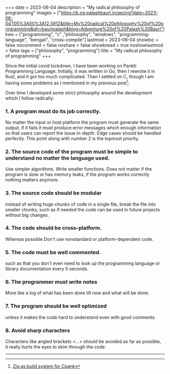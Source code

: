 +++
date = 2023-06-04
description = "My radical philosophy of programming"
images = ["https://b.og.palashbauri.in/api/og?date=2023-06-04T05%3A50%3A12.591Z&title=My%20radical%20philosophy%20of%20programming&gh=bauripalash&blog=Adventure%20of%20Palash%20Bauri"]
kws = ["programming", "c" ,"philosophy", "windows", "programming-language", "bengali", "cross-compile"]
lastmod = 2023-06-04
showtoc = false
nocomment = false
noshare = false
showbread = true
noshowlastmod = false
tags = ["philosophy", "programming"]
title = "My radical philosophy of programming"
+++

Since the initial covid lockdown, I have been working on Pankti Programming Language. Initially, it was written in Go, then I rewrote it in Rust, and it got too much complicated. Then I settled on C, though I am having some problems as I mentioned in my previous post[^1].

Over time I developed some strict philosophy around the development which I follow radically:

### 1. A program must do its job correctly.

No matter the input or host platform the program must generate the same output, if it fails it must produce error messages which enough information so that users can report the issue in-depth. Edge cases should be handled perfectly.
This point along with number 2 is the topmost priority.

### 2. The source code of the program must be simple to understand no matter the language used.

Use simpler algorithms. Write smaller functions. Does not matter if the program is slow or has memory leaks, if the program works correctly nothing matters anymore.

### 3. The source code should be modular

instead of writing huge chunks of code in a single file, break the file into smaller chunks, such as if needed the code can be used in future projects without big changes.

### 4. The code should be cross-platform. 

Whereas possible Don't use nonstandard or platform-dependent code. 

### 5. The code must be well commented.

such as that you don't even need to look up the programming language or library documentation every 5 seconds.

### 6. The programmer must write notes 

More like a log of what has been done till now and what will be done.

### 7. The program should be well optimized
unless it makes the code hard to understand even with good comments.

### 8. Avoid sharp characters

Characters like angled brackets <...> should be avoided as far as possible, it really hurts the eyes to skim through the code.

---

[^1]: [Zig as build system for Cpank](https://palashbauri.in/zig-as-build-system-for-cpank/)